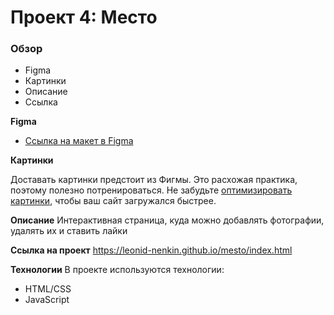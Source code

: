 # Проект 4: Место

### Обзор

* Figma
* Картинки
* Описание
* Ссылка

**Figma**

* [Ссылка на макет в Figma](https://www.figma.com/file/StZjf8HnoeLdiXS7dYrLAh/JavaScript.-Sprint-4)

**Картинки**

Доставать картинки предстоит из Фигмы. Это расхожая практика, поэтому полезно потренироваться.
Не забудьте [оптимизировать картинки](https://tinypng.com/), чтобы ваш сайт загружался быстрее.

**Описание**
Интерактивная страница, куда можно добавлять фотографии, удалять их и ставить лайки

**Ссылка на проект**
https://leonid-nenkin.github.io/mesto/index.html

**Технологии**
В проекте используются технологии:
  - HTML/CSS
  - JavaScript
